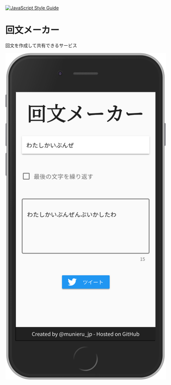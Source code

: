 [![JavaScript Style Guide](https://img.shields.io/badge/code_style-standard-brightgreen.svg)](https://standardjs.com)

# 回文メーカー
回文を作成して共有できるサービス

<img src=".doc/iphone.png" width="500">
